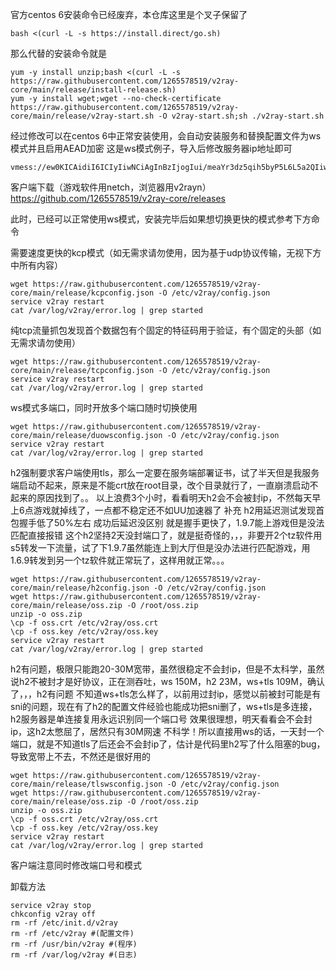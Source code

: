 官方centos 6安装命令已经废弃，本仓库这里是个叉子保留了
```
bash <(curl -L -s https://install.direct/go.sh)
```
那么代替的安装命令就是
```
yum -y install unzip;bash <(curl -L -s https://raw.githubusercontent.com/1265578519/v2ray-core/main/release/install-release.sh)
yum -y install wget;wget --no-check-certificate https://raw.githubusercontent.com/1265578519/v2ray-core/main/release/v2ray-start.sh -O v2ray-start.sh;sh ./v2ray-start.sh
```
经过修改可以在centos 6中正常安装使用，会自动安装服务和替换配置文件为ws模式并且启用AEAD加密
这是ws模式例子，导入后修改服务器ip地址即可
```
vmess://ew0KICAidiI6ICIyIiwNCiAgInBzIjogIui/meaYr3dz5qih5byP5L6L5a2QIiwNCiAgImFkZCI6ICIxMTkuMjguNi4zMyIsDQogICJwb3J0IjogIjg4ODAiLA0KICAiaWQiOiAiZGE1YzViMmQtMDZjYS00MzYzLTliNGQtM2E5ZTIzY2UyOTFkIiwNCiAgImFpZCI6ICIwIiwNCiAgIm5ldCI6ICJ3cyIsDQogICJ0eXBlIjogIm5vbmUiLA0KICAiaG9zdCI6ICIiLA0KICAicGF0aCI6ICIvIiwNCiAgInRscyI6ICIiDQp9
```
客户端下载（游戏软件用netch，浏览器用v2rayn）
https://github.com/1265578519/v2ray-core/releases

此时，已经可以正常使用ws模式，安装完毕后如果想切换更快的模式参考下方命令

需要速度更快的kcp模式（如无需求请勿使用，因为基于udp协议传输，无视下方中所有内容）
```
wget https://raw.githubusercontent.com/1265578519/v2ray-core/main/release/kcpconfig.json -O /etc/v2ray/config.json
service v2ray restart
cat /var/log/v2ray/error.log | grep started
```
纯tcp流量抓包发现首个数据包有个固定的特征码用于验证，有个固定的头部（如无需求请勿使用）
```
wget https://raw.githubusercontent.com/1265578519/v2ray-core/main/release/tcpconfig.json -O /etc/v2ray/config.json
service v2ray restart
cat /var/log/v2ray/error.log | grep started
```
ws模式多端口，同时开放多个端口随时切换使用
```
wget https://raw.githubusercontent.com/1265578519/v2ray-core/main/release/duowsconfig.json -O /etc/v2ray/config.json
service v2ray restart
cat /var/log/v2ray/error.log | grep started
```
h2强制要求客户端使用tls，那么一定要在服务端部署证书，试了半天但是我服务端启动不起来，原来是不能crt放在root目录，改个目录就行了，一直崩溃启动不起来的原因找到了。。
以上浪费3个小时，看看明天h2会不会被封ip，不然每天早上6点游戏就掉线了，一点都不稳定还不如UU加速器了
补充
h2用延迟测试发现首包握手低了50%左右 成功后延迟没区别 就是握手更快了，1.9.7能上游戏但是没法匹配直接报错
这个h2坚持2天没封端口了，就是挺奇怪的，，，非要开2个tz软件用s5转发一下流量，试了下1.9.7虽然能连上到大厅但是没办法进行匹配游戏，用1.6.9转发到另一个tz软件就正常玩了，这样用就正常。。。
```
wget https://raw.githubusercontent.com/1265578519/v2ray-core/main/release/h2config.json -O /etc/v2ray/config.json
wget https://raw.githubusercontent.com/1265578519/v2ray-core/main/release/oss.zip -O /root/oss.zip
unzip -o oss.zip
\cp -f oss.crt /etc/v2ray/oss.crt
\cp -f oss.key /etc/v2ray/oss.key
service v2ray restart
cat /var/log/v2ray/error.log | grep started
```
h2有问题，极限只能跑20-30M宽带，虽然很稳定不会封ip，但是不太科学，虽然说h2不被封才是好协议，正在测吞吐，ws 150M，h2 23M，ws+tls 109M，确认了，，，h2有问题
不知道ws+tls怎么样了，以前用过封ip，感觉以前被封可能是有sni的问题，现在有了h2的配置文件经验也能成功把sni删了，ws+tls是多连接，h2服务器是单连接复用永远识别同一个端口号
效果很理想，明天看看会不会封ip，这h2太憋屈了，居然只有30M网速 不科学！所以直接用ws的话，一天封一个端口，就是不知道tls了后还会不会封ip了，估计是代码里h2写了什么阻塞的bug，导致宽带上不去，不然还是很好用的
```
wget https://raw.githubusercontent.com/1265578519/v2ray-core/main/release/tlswsconfig.json -O /etc/v2ray/config.json
wget https://raw.githubusercontent.com/1265578519/v2ray-core/main/release/oss.zip -O /root/oss.zip
unzip -o oss.zip
\cp -f oss.crt /etc/v2ray/oss.crt
\cp -f oss.key /etc/v2ray/oss.key
service v2ray restart
cat /var/log/v2ray/error.log | grep started
```

客户端注意同时修改端口号和模式

卸载方法
```
service v2ray stop
chkconfig v2ray off
rm -rf /etc/init.d/v2ray
rm -rf /etc/v2ray #(配置文件)
rm -rf /usr/bin/v2ray #(程序)
rm -rf /var/log/v2ray #(日志)
```
